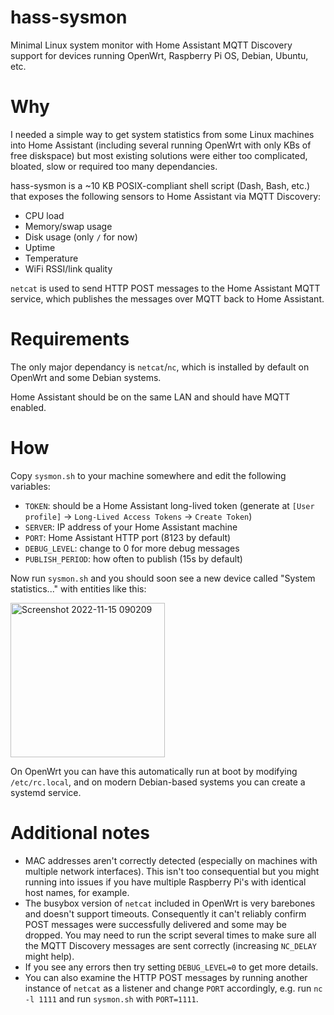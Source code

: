 # hass-sysmon
Minimal Linux system monitor with Home Assistant MQTT Discovery support for devices running OpenWrt, Raspberry Pi OS, Debian, Ubuntu, etc.

# Why
I needed a simple way to get system statistics from some Linux machines into Home Assistant (including several running OpenWrt with only KBs of free diskspace) but most existing solutions were either too complicated, bloated, slow or required too many dependancies.

hass-sysmon is a ~10 KB POSIX-compliant shell script (Dash, Bash, etc.) that exposes the following sensors to Home Assistant via MQTT Discovery:

* CPU load
* Memory/swap usage
* Disk usage (only `/` for now)
* Uptime
* Temperature
* WiFi RSSI/link quality

`netcat` is used to send HTTP POST messages to the Home Assistant MQTT service, which publishes the messages over MQTT back to Home Assistant.

# Requirements

The only major dependancy is `netcat`/`nc`, which is installed by default on OpenWrt and some Debian systems. 

Home Assistant should be on the same LAN and should have MQTT enabled.

# How
Copy `sysmon.sh` to your machine somewhere and edit the following variables:

* `TOKEN`: should be a Home Assistant long-lived token (generate at `[User profile]` -> `Long-Lived Access Tokens` -> `Create Token`)
* `SERVER`: IP address of your Home Assistant machine
* `PORT`: Home Assistant HTTP port (8123 by default)
* `DEBUG_LEVEL`: change to 0 for more debug messages
* `PUBLISH_PERIOD`: how often to publish (15s by default)

Now run `sysmon.sh` and you should soon see a new device called "System statistics..." with entities like this:

<img width="247" alt="Screenshot 2022-11-15 090209" src="https://user-images.githubusercontent.com/1389709/201938699-7f4ff2cc-e9e7-4ef5-93c9-512f36b111d0.png">

On OpenWrt you can have this automatically run at boot by modifying `/etc/rc.local`, and on modern Debian-based systems you can create a systemd service.

# Additional notes

* MAC addresses aren't correctly detected (especially on machines with multiple network interfaces). This isn't too consequential but you might running into issues if you have multiple Raspberry Pi's with identical host names, for example.
* The busybox version of `netcat` included in OpenWrt is very barebones and doesn't support timeouts. Consequently it can't reliably confirm POST messages were successfully delivered and some may be dropped. You may need to run the script several times to make sure all the MQTT Discovery messages are sent correctly (increasing `NC_DELAY` might help).
* If you see any errors then try setting `DEBUG_LEVEL=0` to get more details.
* You can also examine the HTTP POST messages by running another instance of `netcat` as a listener and change `PORT` accordingly, e.g. run `nc -l 1111` and run `sysmon.sh` with `PORT=1111`.
